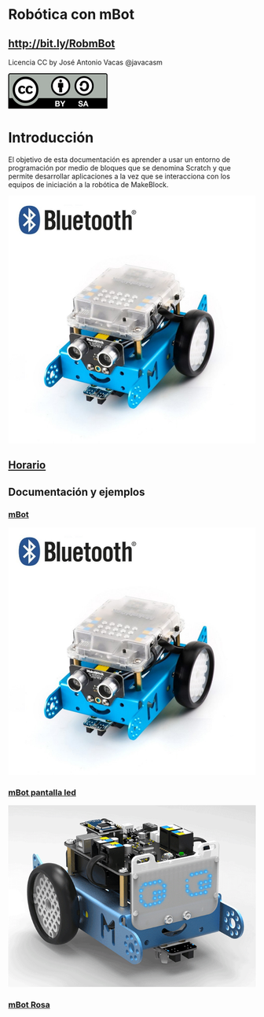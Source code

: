 # Robótica con mBot


## http://bit.ly/RobmBot

Licencia CC by José Antonio Vacas @javacasm

![Licencia CC](./images/Licencia_CC.png)

# Introducción

El objetivo de esta documentación es aprender a usar un entorno de programación por medio de bloques que se denomina Scratch y que permite desarrollar aplicaciones a la vez que se interacciona con los equipos de iniciación a la robótica de MakeBlock.

![mbot](./images/makeblock_KIT_MBOT.jpg)

## [Horario](./Horario.md)


## Documentación y ejemplos

### [mBot](https://www.makeblock.es/productos/robot_educativo_mbot/)

![mbot](./images/makeblock_KIT_MBOT.jpg)

### [mBot pantalla led](https://makeblock.es/productos/mbot_matriz_leds/)

![mbot leds](./images/matriz_led.gif)

### [mBot Rosa](https://www.makeblock.es/productos/mbot_bluetooth_rosa/)